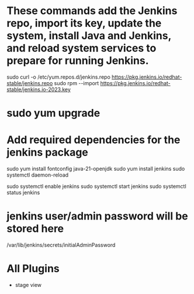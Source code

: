 # These commands add the Jenkins repo, import its key, update the system, install Java and Jenkins, and reload system services to prepare for running Jenkins.

sudo curl -o /etc/yum.repos.d/jenkins.repo https://pkg.jenkins.io/redhat-stable/jenkins.repo
sudo rpm --import https://pkg.jenkins.io/redhat-stable/jenkins.io-2023.key
# sudo yum upgrade
# Add required dependencies for the jenkins package
sudo yum install fontconfig java-21-openjdk
sudo yum install jenkins
sudo systemctl daemon-reload

sudo systemctl enable jenkins
sudo systemctl start jenkins
sudo systemctl status jenkins

# jenkins user/admin password will be stored here
/var/lib/jenkins/secrets/initialAdminPassword 

# All Plugins

* stage view

